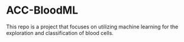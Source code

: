 # ACC-BloodML
This repo is a project that focuses on utilizing machine learning for the exploration and classification of blood cells.
